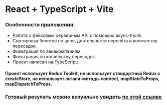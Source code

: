 # React + TypeScript + Vite

### Особенности приложения:
- Работа с фейковым серверным API с помощью async-thunk.
- Сортировка билетов по цене, длительности перелёта и количеству пересадок.
- Фильтрация по авиакомпаниям.
- Фильтрация по количеству пересадок.
- Проект написан на TypeScript:

#### Проект использует Redux Toolkit, не использует стандартный Redux с createStore, не использует легаси-методы connect, mapStateToProps, mapDispatchToProps.

### Готовый резулать можно визуально увидеть [по этой ссылке](https://air-tickets-rtk-ts.vercel.app/)
